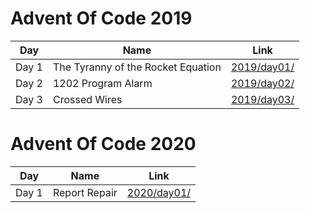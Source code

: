 # Advent Of Code 2019 #
  
| Day | Name | Link |
|---|---|---|
| Day 1 | The Tyranny of the Rocket Equation | [2019/day01/](https://github.com/andhrelja/adventofcode/tree/master/2019/day01) |
| Day 2 | 1202 Program Alarm | [2019/day02/](https://github.com/andhrelja/adventofcode/tree/master/2019/day02) |
| Day 3 | Crossed Wires | [2019/day03/](https://github.com/andhrelja/adventofcode/tree/master/2019/day03) |

# Advent Of Code 2020 #
  
| Day | Name | Link |
|---|---|---|
| Day 1 | Report Repair | [2020/day01/](https://github.com/andhrelja/adventofcode/tree/master/2020/day01) |